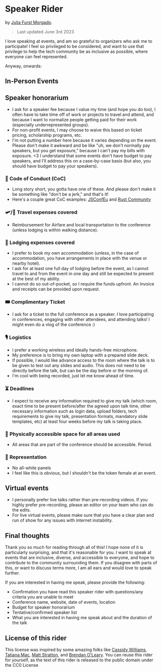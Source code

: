 # Speaker Rider
by [Julia Furst Morgado](https://www.juliafmorgado.com/).

> Last updated June 3rd 2023

I love speaking at events, and am so grateful to organizers who ask me to participate! I feel so privileged to be considered, and want to use that privilege to help the tech community be as inclusive as possible, where everyone can feel represented.

Anyway, onwards:

## In-Person Events

## **Speaker honorarium**
- I ask for a speaker fee because I value my time (and hope you do too), I often have to take time off of work or projects to travel and attend, and because I want to normalize people getting paid for their work (especially underrepresented groups).
- For non-profit events, I may choose to waive this based on ticket pricing, scholarship programs, etc.
- I'm not putting a number here because it varies depending on the event. Please don't make it awkward and be like "uh, we don't normally pay speakers, but you get exposure," because I can't pay my bills with exposure. <3 I understand that some events don't have budget to pay speakers, and I'll address this on a case-by-case basis (but also, you should have budget to pay your speakers).

### 📝 **Code of Conduct (CoC)**
- Long story short, you gotta have one of these. And please don't make it be something like "don't be a jerk," and that's it!
- Here's a couple great CoC examples: [JSConfEu](https://2019.jsconf.eu/code-of-conduct/) and [Rust Community](https://www.rust-lang.org/policies/code-of-conduct)

### 🛩️/🚋 **Travel expenses covered**
- Reimbursement for Airfare and local transportation to the conference (unless lodging is within walking distance).

### 🏨 **Lodging expenses covered**
- I prefer to book my own accommodation (unless, in the case of accommodation, you have arrangements in place with the venue or nearby hotel).
- I ask for at least one full day of lodging before the event, as I cannot travel to and from the event in one day and still be expected to present at the best of my ability.
- I cannot do so out-of-pocket, so I require the funds upfront. An Invoice and receipts can be provided upon request.

### 🎟 **Complimentary Ticket**
- I ask for a ticket to the full conference as a speaker. I love participating in conferences, engaging with other attendees, and attending talks! I might even do a vlog of the conference :)

### 🎙 Logistics
- I prefer a working wireless and ideally hands-free microphone.
- My preference is to bring my own laptop with a prepared slide deck.
- If possible, I would like advance access to the room where the talk is to be given to test out any slides and audio. This does not need to be directly before the talk, but can be the day before or the morning of.
- I'm cool with being recorded, just let me know ahead of time.

### ⏳ Deadlines
- I expect to receive any information required to give my talk (which room, exact time to be present before/after the agreed upon talk time, other necessary information such as login data, upload folders, tech requirements to give my talk, presentation formats, mandatory slide templates, etc) at least four weeks before my talk is taking place.

### 🔺 **Physically accessible space for all areas used** 
- All areas that are part of the conference should be accessible. Period.

### 👩 **Representation**
- No all-white panels
- I feel like this is obvious, but I shouldn't be the token female at an event.

## Virtual events
- I personally prefer live talks rather than pre-recording videos. If you highly prefer pre-recording, please an editor on your team who can do the edits.
- For live virtual events, please make sure that you have a clear plan and run of show for any issues with internet instability.

## Final thoughts
Thank you so much for reading through all of this! I hope none of it is particularly surprising, and that it's reasonable for you. I want to speak at events that are inclusive, diverse, and accessible to everyone, and hope to contribute to the community surrounding them. If you disagree with parts of this, or want to discuss terms more, I am all ears and would love to speak further.

If you are interested in having me speak, please provide the following:
- Confirmation you have read this speaker rider with questions/any criteria you are unable to meet
- Conference name, website, date of events, location
- Budget for speaker honorarium
- Tentative/confirmed speaker list
- What you are interested in having me speak about and the duration of the talk

## License of this rider
This license was inspired by some amazing folks like [Cassidy Williams](https://github.com/cassidoo/talks/blob/master/speaker-rider.md), [Tatiana Mac](https://gist.github.com/tatianamac/493ca668ee7f7c07a5b282f6d9132552), [Matt Stratton](https://gist.github.com/mattstratton/da8c314561010dff50ee1effc899772b), and [Brendan O'Leary](https://boleary.dev/rider/). You can reuse this rider for yourself, as the text of this rider is released to the public domain under the CC0 License
